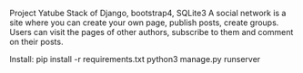 Project Yatube
Stack of Django, bootstrap4, SQLite3
A social network is a site where you can create your own page, publish posts, create groups. Users can visit the pages of other authors, subscribe to them and comment on their posts.

Install:
pip install -r requirements.txt
python3 manage.py runserver
